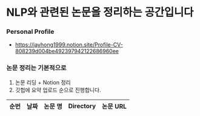 # NLP와 관련된 논문을 정리하는 공간입니다

### Personal Profile
- https://jayhong1999.notion.site/Profile-CV-808239d004be492397942122686960ee

### 논문 정리는 기본적으로
1. 논문 리딩 + Notion 정리
2. 깃헙에 요약 업로드
순으로 진행합니다.


|순번|날짜|논문 명|Directory|논문 URL|
|---|---|---|---|---|
